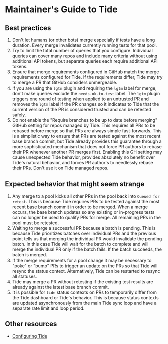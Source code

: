 # Maintainer's Guide to Tide

## Best practices

1. Don't let humans (or other bots) merge especially if tests have a long duration. Every merge invalidates currently running tests for that pool.
1. Try to limit the total number of queries that you configure. Individual queries can cover many repos and include many criteria without using additional API tokens, but separate queries each require additional API tokens.
1. Ensure that merge requirements configured in GitHub match the merge requirements configured for Tide. If the requirements differ, Tide may try to merge a PR that GitHub considers unmergeable.
1. If you are using the `lgtm` plugin and requiring the `lgtm` label for merge, don't make queries exclude the `needs-ok-to-test` label. The `lgtm` plugin triggers one round of testing when applied to an untrusted PR and removes the `lgtm` label if the PR changes so it indicates to Tide that the current version of the PR is considered trusted and can be retested safely.
1. Do not enable the "Require branches to be up to date before merging" GitHub setting for repos managed by Tide. This requires all PRs to be rebased before merge so that PRs are always simple fast-forwards. This is a simplistic way to ensure that PRs are tested against the most recent base branch commit, but Tide already provides this guarantee through a more sophisticated mechanism that does not force PR authors to rebase their PR whenever another PR merges first. Enabling this GH setting may cause unexpected Tide behavior, provides absolutely no benefit over Tide's natural behavior, and forces PR author's to needlessly rebase their PRs. Don't use it on Tide managed repos.

## Expected behavior that might seem strange

1. Any merge to a pool kicks all other PRs in the pool back into `Queued for retest`. This is because Tide requires PRs to be tested against the most recent base branch commit in order to be merged. When a merge occurs, the base branch updates so any existing or in-progress tests can no longer be used to qualify PRs for merge. All remaining PRs in the pool must be retested.
1. Waiting to merge a successful PR because a batch is pending. This is because Tide prioritizes batches over individual PRs and the previous point tells us that merging the individual PR would invalidate the pending batch. In this case Tide will wait for the batch to complete and will merge the individual PR only if the batch fails. If the batch succeeds, the batch is merged.
1. If the merge requirements for a pool change it may be necessary to "poke" or "bump" PRs to trigger an update on the PRs so that Tide will resync the status context. Alternatively, Tide can be restarted to resync all statuses.
1. Tide may merge a PR without retesting if the existing test results are already against the latest base branch commit.
1. It is possible for `tide` status contexts on PRs to temporarily differ from the Tide dashboard or Tide's behavior. This is because status contexts are updated asynchronously from the main Tide sync loop and have a separate rate limit and loop period.

## Other resources

- [Configuring Tide](/prow/cmd/tide/config.md)